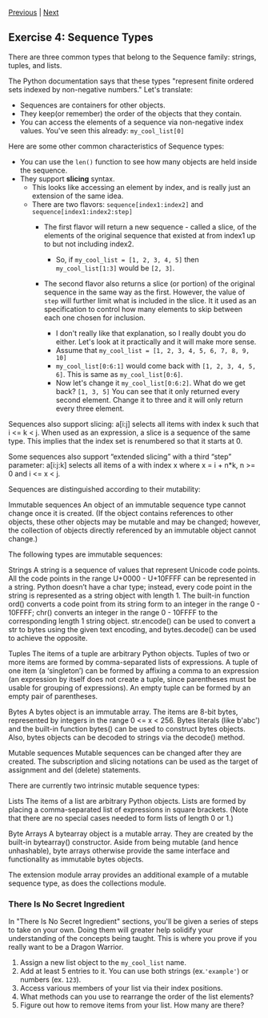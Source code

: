 [Previous](exercise-3.md) |  [Next](exercise-5.md)
## Exercise 4: Sequence Types
There are three common types that belong to the Sequence family: 
strings, tuples, and lists.

The Python documentation says that these types "represent finite ordered sets 
indexed by non-negative numbers."  Let's translate:
- Sequences are containers for other objects.
- They keep(or remember) the order of the objects that they contain.
- You can access the elements of a sequence via non-negative index values.
You've seen this already: `my_cool_list[0]`

Here are some other common characteristics of Sequence types:
- You can use the `len()` function to see how many objects are held 
inside the sequence.
- They support **slicing** syntax. 
    - This looks like accessing an element by index, and is really just 
    an extension of the same idea.
    - There are two flavors: `sequence[index1:index2]` and `sequence[index1:index2:step]`
        - The first flavor will return a new sequence - called a slice, of the
        elements of the original sequence that existed at from index1 up to 
        but not including index2.
        
            - So, if `my_cool_list = [1, 2, 3, 4, 5]` then `my_cool_list[1:3]` 
            would be `[2, 3]`.
            
        - The second flavor also returns a slice (or portion) of the original
        sequence in the same way as the first. However, the value of `step` 
        will further limit what is included in the slice.  It it used as an 
        specification to control how many elements to skip between each one
        chosen for inclusion.
            - I don't really like that explanation, so I really doubt you
            do either.  Let's look at it practically and it will make more
            sense.
            - Assume that `my_cool_list = [1, 2, 3, 4, 5, 6, 7, 8, 9, 10]`
            - `my_cool_list[0:6:1]` would come back with `[1, 2, 3, 4, 5, 6]`.
            This is same as `my_cool_list[0:6]`. 
            - Now let's change it `my_cool_list[0:6:2]`.  What do we get back?
            `[1, 3, 5]` You can see that it only returned every second element.
            Change it to three and it will only return every three element. 

Sequences also support slicing: a[i:j] selects all items with index k such that i <= k < j. When used as an expression, a slice is a sequence of the same type. This implies that the index set is renumbered so that it starts at 0.

Some sequences also support “extended slicing” with a third “step” parameter: a[i:j:k] selects all items of a with index x where x = i + n*k, n >= 0 and i <= x < j.

Sequences are distinguished according to their mutability:

Immutable sequences
An object of an immutable sequence type cannot change once it is created. (If the object contains references to other objects, these other objects may be mutable and may be changed; however, the collection of objects directly referenced by an immutable object cannot change.)

The following types are immutable sequences:

Strings
A string is a sequence of values that represent Unicode code points. All the code points in the range U+0000 - U+10FFFF can be represented in a string. Python doesn’t have a char type; instead, every code point in the string is represented as a string object with length 1. The built-in function ord() converts a code point from its string form to an integer in the range 0 - 10FFFF; chr() converts an integer in the range 0 - 10FFFF to the corresponding length 1 string object. str.encode() can be used to convert a str to bytes using the given text encoding, and bytes.decode() can be used to achieve the opposite.

Tuples
The items of a tuple are arbitrary Python objects. Tuples of two or more items are formed by comma-separated lists of expressions. A tuple of one item (a ‘singleton’) can be formed by affixing a comma to an expression (an expression by itself does not create a tuple, since parentheses must be usable for grouping of expressions). An empty tuple can be formed by an empty pair of parentheses.

Bytes
A bytes object is an immutable array. The items are 8-bit bytes, represented by integers in the range 0 <= x < 256. Bytes literals (like b'abc') and the built-in function bytes() can be used to construct bytes objects. Also, bytes objects can be decoded to strings via the decode() method.

Mutable sequences
Mutable sequences can be changed after they are created. The subscription and slicing notations can be used as the target of assignment and del (delete) statements.

There are currently two intrinsic mutable sequence types:

Lists
The items of a list are arbitrary Python objects. Lists are formed by placing a comma-separated list of expressions in square brackets. (Note that there are no special cases needed to form lists of length 0 or 1.)

Byte Arrays
A bytearray object is a mutable array. They are created by the built-in bytearray() constructor. Aside from being mutable (and hence unhashable), byte arrays otherwise provide the same interface and functionality as immutable bytes objects.

The extension module array provides an additional example of a mutable sequence type, as does the collections module.    
### There Is No Secret Ingredient
In "There Is No Secret Ingredient" sections, you'll be given a series of
steps to take on your own.  Doing them will greater help solidify your
understanding of the concepts being taught.  This is where you prove if 
you really want to be a Dragon Warrior.

1. Assign a new list object to the `my_cool_list` name.
1. Add at least 5 entries to it.  You can use both strings (ex.`'example'`) 
or numbers (ex. `123`).
1. Access various members of your list via their index positions.
1. What methods can you use to rearrange the order of the list elements?
1. Figure out how to remove items from your list.  How many are there?


